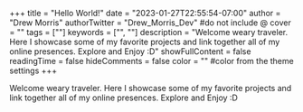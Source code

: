 +++
title = "Hello World!"
date = "2023-01-27T22:55:54-07:00"
author = "Drew Morris"
authorTwitter = "Drew_Morris_Dev" #do not include @
cover = ""
tags = [""]
keywords = ["", ""]
description = "Welcome weary traveler. Here I showcase some of my favorite projects and link together all of my online presences. Explore and Enjoy :D"
showFullContent = false
readingTime = false
hideComments = false
color = "" #color from the theme settings
+++

Welcome weary traveler. Here I showcase some of my favorite projects and link
together all of my online presences. Explore and Enjoy :D
